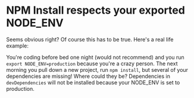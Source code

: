 # NPM Install respects your exported NODE_ENV

Seems obvious right? Of course this has to be true. Here's a real life example:

You're coding before bed one night (would not recommend) and you run `export NODE_ENV=production` because you're a crazy person.
The next morning you pull down a new project, run `npm install`, but several of your dependencies are missing! Where could they be?
Dependencies in `devDependencies` will not be installed because your NODE_ENV is set to production.
